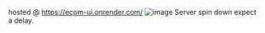 hosted @ https://ecom-ui.onrender.com/
![image](https://github.com/vinayak-git-hub/ecom-ui/assets/56391077/b4af9114-82cc-4cd4-8f16-39339a656a1d)
Server spin down expect a delay.
